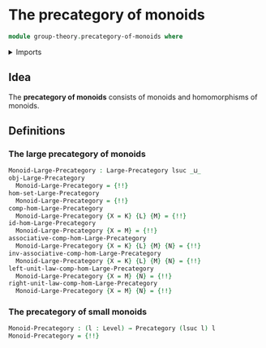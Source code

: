 # The precategory of monoids

```agda
module group-theory.precategory-of-monoids where
```

<details><summary>Imports</summary>

```agda
open import category-theory.large-precategories
open import category-theory.precategories

open import foundation.universe-levels

open import group-theory.homomorphisms-monoids
open import group-theory.monoids
```

</details>

## Idea

The **precategory of monoids** consists of monoids and homomorphisms of monoids.

## Definitions

### The large precategory of monoids

```agda
Monoid-Large-Precategory : Large-Precategory lsuc _⊔_
obj-Large-Precategory
  Monoid-Large-Precategory = {!!}
hom-set-Large-Precategory
  Monoid-Large-Precategory = {!!}
comp-hom-Large-Precategory
  Monoid-Large-Precategory {X = K} {L} {M} = {!!}
id-hom-Large-Precategory
  Monoid-Large-Precategory {X = M} = {!!}
associative-comp-hom-Large-Precategory
  Monoid-Large-Precategory {X = K} {L} {M} {N} = {!!}
inv-associative-comp-hom-Large-Precategory
  Monoid-Large-Precategory {X = K} {L} {M} {N} = {!!}
left-unit-law-comp-hom-Large-Precategory
  Monoid-Large-Precategory {X = M} {N} = {!!}
right-unit-law-comp-hom-Large-Precategory
  Monoid-Large-Precategory {X = M} {N} = {!!}
```

### The precategory of small monoids

```agda
Monoid-Precategory : (l : Level) → Precategory (lsuc l) l
Monoid-Precategory = {!!}
```
